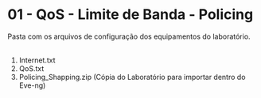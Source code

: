 # 01 - QoS - Limite de Banda - Policing

Pasta com os arquivos de configuração dos equipamentos do laboratório. <br></br>

01. Internet.txt
02. QoS.txt
03. Policing_Shapping.zip (Cópia do Laboratório para importar dentro do Eve-ng)

